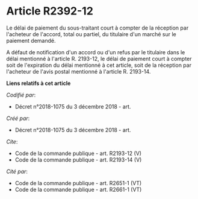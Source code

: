 # Article R2392-12

Le délai de paiement du sous-traitant court à compter de la réception par l'acheteur de l'accord, total ou partiel, du
titulaire d'un marché sur le paiement demandé. 

A défaut de notification d'un accord ou d'un refus par le titulaire dans le délai mentionné à l'article R. 2193-12, le délai
de paiement court à compter soit de l'expiration du délai mentionné à cet article, soit de la réception par l'acheteur de
l'avis postal mentionné à l'article R. 2193-14.

**Liens relatifs à cet article**

_Codifié par_:

  - Décret n°2018-1075 du 3 décembre 2018 - art.

_Créé par_:

  - Décret n°2018-1075 du 3 décembre 2018 - art.

_Cite_:

  - Code de la commande publique - art. R2193-12 (V)
  - Code de la commande publique - art. R2193-14 (V)

_Cité par_:

  - Code de la commande publique - art. R2651-1 (VT)
  - Code de la commande publique - art. R2661-1 (VT)
